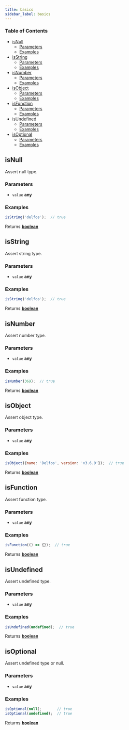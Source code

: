 ```yaml
---
title: basics
sidebar_label: basics
---
```

<!-- Generated by documentation.js. Update this documentation by updating the source code. -->

### Table of Contents

-   [isNull][1]
    -   [Parameters][2]
    -   [Examples][3]
-   [isString][4]
    -   [Parameters][5]
    -   [Examples][6]
-   [isNumber][7]
    -   [Parameters][8]
    -   [Examples][9]
-   [isObject][10]
    -   [Parameters][11]
    -   [Examples][12]
-   [isFunction][13]
    -   [Parameters][14]
    -   [Examples][15]
-   [isUndefined][16]
    -   [Parameters][17]
    -   [Examples][18]
-   [isOptional][19]
    -   [Parameters][20]
    -   [Examples][21]

## isNull

Assert null type.

### Parameters

-   `value` **any** 

### Examples

```javascript
isString('delfos');  // true
```

Returns **[boolean][22]** 

## isString

Assert string type.

### Parameters

-   `value` **any** 

### Examples

```javascript
isString('delfos');  // true
```

Returns **[boolean][22]** 

## isNumber

Assert number type.

### Parameters

-   `value` **any** 

### Examples

```javascript
isNumber(369);  // true
```

Returns **[boolean][22]** 

## isObject

Assert object type.

### Parameters

-   `value` **any** 

### Examples

```javascript
isObject({name: 'Delfos', version: 'v3.6.9'});  // true
```

Returns **[boolean][22]** 

## isFunction

Assert function type.

### Parameters

-   `value` **any** 

### Examples

```javascript
isFunction(() => {});  // true
```

Returns **[boolean][22]** 

## isUndefined

Assert undefined type.

### Parameters

-   `value` **any** 

### Examples

```javascript
isUndefined(undefined);  // true
```

Returns **[boolean][22]** 

## isOptional

Assert undefined type or null.

### Parameters

-   `value` **any** 

### Examples

```javascript
isOptional(null);       // true
isOptional(undefined);  // true
```

Returns **[boolean][22]** 

[1]: #isnull

[2]: #parameters

[3]: #examples

[4]: #isstring

[5]: #parameters-1

[6]: #examples-1

[7]: #isnumber

[8]: #parameters-2

[9]: #examples-2

[10]: #isobject

[11]: #parameters-3

[12]: #examples-3

[13]: #isfunction

[14]: #parameters-4

[15]: #examples-4

[16]: #isundefined

[17]: #parameters-5

[18]: #examples-5

[19]: #isoptional

[20]: #parameters-6

[21]: #examples-6

[22]: https://developer.mozilla.org/docs/Web/JavaScript/Reference/Global_Objects/Boolean
